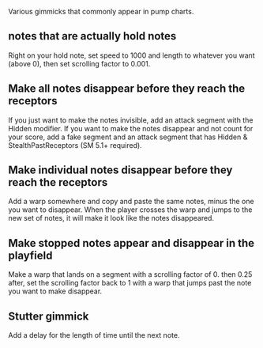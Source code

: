 Various gimmicks that commonly appear in pump charts.

## notes that are actually hold notes

Right on your hold note, set speed to 1000 and length to whatever you want (above 0), then set scrolling factor to 0.001.

## Make all notes disappear before they reach the receptors
If you just want to make the notes invisible, add an attack segment with the Hidden modifier.
If you want to make the notes disappear and not count for your score, add a fake segment and an attack segment that has Hidden & StealthPastReceptors (SM 5.1+ required).

## Make individual notes disappear before they reach the receptors
Add a warp somewhere and copy and paste the same notes, minus the one you want to disappear. When the player crosses the warp and jumps to the new set of notes, it will make it look like the notes disappeared.

## Make stopped notes appear and disappear in the playfield
Make a warp that lands on a segment with a scrolling factor of 0. then 0.25 after, set the scrolling factor back to 1 with a warp that jumps past the note you want to make disappear.

## Stutter gimmick
Add a delay for the length of time until the next note.